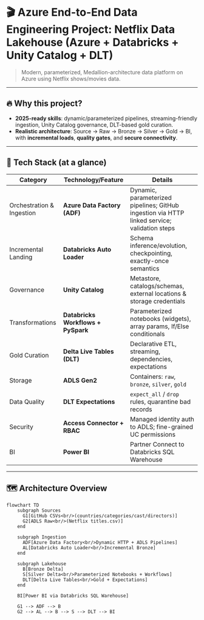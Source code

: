 # 🎬 Azure End-to-End Data Engineering Project: **Netflix Data Lakehouse** (Azure + Databricks + Unity Catalog + DLT)

> Modern, parameterized, Medallion-architecture data platform on Azure using Netflix shows/movies data.  


---

## 🔥 Why this project?

- **2025-ready skills**: dynamic/parameterized pipelines, streaming-friendly ingestion, Unity Catalog governance, DLT-based gold curation.
- **Realistic architecture**: Source → Raw → Bronze → Silver → Gold → BI, with **incremental loads**, **quality gates**, and **secure connectivity**.

---

## 🧰 Tech Stack (at a glance)

| Category | Technology/Feature | Details |
|---|---|---|
| Orchestration & Ingestion | **Azure Data Factory (ADF)** | Dynamic, parameterized pipelines; GitHub ingestion via HTTP linked service; validation steps |
| Incremental Landing | **Databricks Auto Loader** | Schema inference/evolution, checkpointing, exactly-once semantics |
| Governance | **Unity Catalog** | Metastore, catalogs/schemas, external locations & storage credentials |
| Transformations | **Databricks Workflows + PySpark** | Parameterized notebooks (widgets), array params, If/Else conditionals |
| Gold Curation | **Delta Live Tables (DLT)** | Declarative ETL, streaming, dependencies, expectations |
| Storage | **ADLS Gen2** | Containers: `raw`, `bronze`, `silver`, `gold` |
| Data Quality | **DLT Expectations** | `expect_all` / `drop` rules, quarantine bad records |
| Security | **Access Connector + RBAC** | Managed identity auth to ADLS; fine-grained UC permissions |
| BI | **Power BI** | Partner Connect to Databricks SQL Warehouse |

---

## 🗺️ Architecture Overview

```mermaid
flowchart TD
    subgraph Sources
      G1[GitHub CSVs<br/>(countries/categories/cast/directors)]
      G2[ADLS Raw<br/>(Netflix titles.csv)]
    end

    subgraph Ingestion
      ADF[Azure Data Factory<br/>Dynamic HTTP + ADLS Pipelines]
      AL[Databricks Auto Loader<br/>Incremental Bronze]
    end

    subgraph Lakehouse
      B[Bronze Delta]
      S[Silver Delta<br/>Parameterized Notebooks + Workflows]
      DLT[Delta Live Tables<br/>Gold + Expectations]
    end

    BI[Power BI via Databricks SQL Warehouse]

    G1 --> ADF --> B
    G2 --> AL --> B --> S --> DLT --> BI
